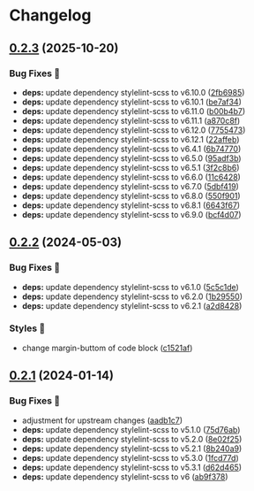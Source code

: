 # Changelog

## [0.2.3](https://github.com/hbstack/bootstrap/compare/v0.2.2...v0.2.3) (2025-10-20)


### Bug Fixes 🐞

* **deps:** update dependency stylelint-scss to v6.10.0 ([2fb6985](https://github.com/hbstack/bootstrap/commit/2fb6985f25a3d63bf8d9107987304b659eab0f02))
* **deps:** update dependency stylelint-scss to v6.10.1 ([be7af34](https://github.com/hbstack/bootstrap/commit/be7af34d8630681ec487468c5ee6c1be86765ac4))
* **deps:** update dependency stylelint-scss to v6.11.0 ([b00b4b7](https://github.com/hbstack/bootstrap/commit/b00b4b7ba0ca907b57350872b7f1fd0ad12a64ef))
* **deps:** update dependency stylelint-scss to v6.11.1 ([a870c8f](https://github.com/hbstack/bootstrap/commit/a870c8f571879a08458f9662ebee3f42b0378d30))
* **deps:** update dependency stylelint-scss to v6.12.0 ([7755473](https://github.com/hbstack/bootstrap/commit/7755473b3eacadc10f67b7b4db858ef0f6546d8c))
* **deps:** update dependency stylelint-scss to v6.12.1 ([22affeb](https://github.com/hbstack/bootstrap/commit/22affeb926b603a8e5df84dfb7cf661f40e3f9bf))
* **deps:** update dependency stylelint-scss to v6.4.1 ([6b74770](https://github.com/hbstack/bootstrap/commit/6b747709fdc649f99e677b95190324a04604b48c))
* **deps:** update dependency stylelint-scss to v6.5.0 ([95adf3b](https://github.com/hbstack/bootstrap/commit/95adf3b91893b41f63be634302975796ba1729ad))
* **deps:** update dependency stylelint-scss to v6.5.1 ([3f2c8b6](https://github.com/hbstack/bootstrap/commit/3f2c8b6ee626e4220422debbd7e9f042d0c1aa0e))
* **deps:** update dependency stylelint-scss to v6.6.0 ([11c6428](https://github.com/hbstack/bootstrap/commit/11c6428d0c96d3d9ae2663af4c4471ed13449416))
* **deps:** update dependency stylelint-scss to v6.7.0 ([5dbf419](https://github.com/hbstack/bootstrap/commit/5dbf41991dd7fe8b7388c9bf2a414ea6f42faa7d))
* **deps:** update dependency stylelint-scss to v6.8.0 ([550f901](https://github.com/hbstack/bootstrap/commit/550f901164205eba543a25cf64bfa4860acd09dd))
* **deps:** update dependency stylelint-scss to v6.8.1 ([6643f67](https://github.com/hbstack/bootstrap/commit/6643f67c3ea73fef2b03372213c935a3c1b49283))
* **deps:** update dependency stylelint-scss to v6.9.0 ([bcf4d07](https://github.com/hbstack/bootstrap/commit/bcf4d0795a8bd547a154550b592ebdf99ac68b2d))

## [0.2.2](https://github.com/hbstack/bootstrap/compare/v0.2.1...v0.2.2) (2024-05-03)


### Bug Fixes 🐞

* **deps:** update dependency stylelint-scss to v6.1.0 ([5c5c1de](https://github.com/hbstack/bootstrap/commit/5c5c1dee577cd0e28ec3c31b6a23dfc756f999c1))
* **deps:** update dependency stylelint-scss to v6.2.0 ([1b29550](https://github.com/hbstack/bootstrap/commit/1b29550a46ef08b21fa4526fee0aac98067026b6))
* **deps:** update dependency stylelint-scss to v6.2.1 ([a2d8428](https://github.com/hbstack/bootstrap/commit/a2d84283b3edebd162f3179712f7580b298fcfad))


### Styles 🎨

* change margin-buttom of code block ([c1521af](https://github.com/hbstack/bootstrap/commit/c1521afb327a35e9958ca9aa6f15927f59d43222))

## [0.2.1](https://github.com/hbstack/bootstrap/compare/v0.2.0...v0.2.1) (2024-01-14)


### Bug Fixes 🐞

* adjustment for upstream changes ([aadb1c7](https://github.com/hbstack/bootstrap/commit/aadb1c787003a24a03e5f95b89f6e81236c8b7f5))
* **deps:** update dependency stylelint-scss to v5.1.0 ([75d76ab](https://github.com/hbstack/bootstrap/commit/75d76abce26257332eb89616469ae0e89e3fb466))
* **deps:** update dependency stylelint-scss to v5.2.0 ([8e02f25](https://github.com/hbstack/bootstrap/commit/8e02f2579d0aee0db73be18e5683c5d35b6666e7))
* **deps:** update dependency stylelint-scss to v5.2.1 ([8b240a9](https://github.com/hbstack/bootstrap/commit/8b240a97f67c38c47f57489a27911a770ee79deb))
* **deps:** update dependency stylelint-scss to v5.3.0 ([1fcd77d](https://github.com/hbstack/bootstrap/commit/1fcd77db74d549eff2a3fb9ca9562f33b8ffb2c0))
* **deps:** update dependency stylelint-scss to v5.3.1 ([d62d465](https://github.com/hbstack/bootstrap/commit/d62d4659bbfcc513dfe6cfc0dc04f3c8217b8ace))
* **deps:** update dependency stylelint-scss to v6 ([ab9f378](https://github.com/hbstack/bootstrap/commit/ab9f378e1854227af2b7dcf2a4e9fd53a6c9b59a))
